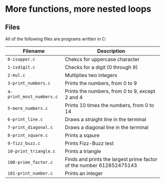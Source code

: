 <h1>More functions, more nested loops</h1>

<h2>Files</h2>
<p>All of the following files are programs written in C:</p>

<table>
	<thead>
		<tr>
			<th>Filename</th>
			<th>Description</th>
		</tr>
	</thead>
	<tbody>
		<tr>
			<td><code>0-isupper.c</code></td>
			<td>Chekcs for uppercase character</td>
		</tr>
		<tr>
			<td><code>1-isdigit.c</code></td>
			<td>Checks for a digit (0 through 9)</td>
		</tr>
		<tr>
			<td><code>2-mul.c</code></td>
			<td>Multiplies two integers</td>
		</tr>
		<tr>
			<td><code>3-print_numbers.c</code></td>
			<td>Prints the numbers, from 0 to 9</td>
		</tr>
		<tr>
			<td><code>4-print_most_numbers.c</code></td>
			<td>Prints the numbers, from 0 to 9, except 2 and 4</td>
		</tr>
		<tr>
			<td><code>5-more_numbers.c</code></td>
			<td>Prints 10 times the numbers, from 0 to 14</td>
		</tr>
		<tr>
			<td><code>6-print_line.c</code></td>
			<td>Draws a straight line in the terminal</td>
		</tr>
		<tr>
			<td><code>7-print_diagonal.c</code></td>
			<td>Draws a diagonal line in the terminal</td>
		</tr>
		<tr>
			<td><code>8-print_square.c</code></td>
			<td>Prints a sqaure</td>
		</tr>
		<tr>
			<td><code>9-fizz_buzz.c</code></td>
			<td>Prints Fizz-Buzz test</td>
		</tr>
		<tr>
			<td><code>10-print_triangle.c</code></td>
			<td>Prints a triangle</td>
		</tr>
		<tr>
			<td><code>100-prime_factor.c</code></td>
			<td>Finds and prints the largest prime factor of the number 612852475143</td>
		</tr>
		<tr>
			<td><code>101-print_number.c</code></td>
			<td>Prints an integer</td>
		</tr>
	</tbody>
</table>
</body>
</html>
